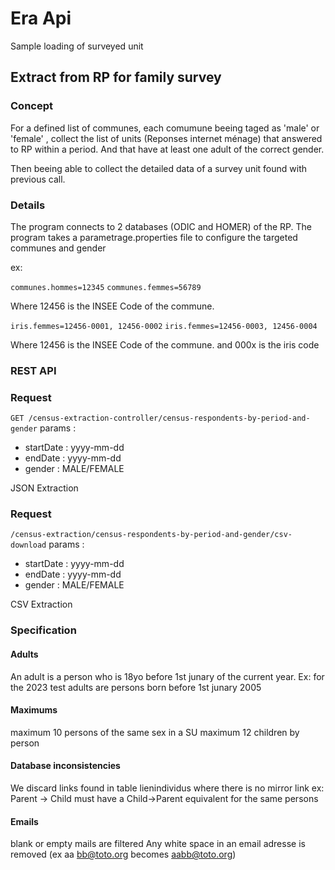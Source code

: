 # Era Api
Sample loading of surveyed unit

## Extract from RP for family survey

### Concept

For a defined list of communes, each comumune beeing taged as 'male' or 'female'
, collect the list of units (Reponses internet ménage) that answered to RP within a period. 
And that have at least one adult of the correct gender.

Then beeing able to collect the detailed data of a survey unit found with previous call.

### Details

The program connects to 2 databases (ODIC and HOMER) of the RP.
The program takes a parametrage.properties file to configure the targeted communes and gender

ex:

`communes.hommes=12345`
`communes.femmes=56789`

Where 12456 is the INSEE Code of the commune.


`iris.femmes=12456-0001, 12456-0002`
`iris.femmes=12456-0003, 12456-0004`

Where 12456 is the INSEE Code of the commune.
and 000x is the iris code



### REST API
### Request

`GET /census-extraction-controller/census-respondents-by-period-and-gender`
params : 
- startDate : yyyy-mm-dd
- endDate : yyyy-mm-dd
- gender : MALE/FEMALE

JSON Extraction

### Request

`/census-extraction/census-respondents-by-period-and-gender/csv-download`
params :
- startDate : yyyy-mm-dd
- endDate : yyyy-mm-dd
- gender : MALE/FEMALE

CSV Extraction


### Specification
#### Adults

An adult is a person who is 18yo before 1st junary of the current year.
Ex: for the 2023 test adults are persons born before 1st junary 2005

#### Maximums 

maximum 10 persons of the same sex in a SU 
maximum 12 children by person
 
#### Database inconsistencies

We discard links found in table lienindividus where there is no mirror link
ex: Parent -> Child must have a Child->Parent equivalent for the same persons

#### Emails

blank or empty mails are filtered
Any white space in an email adresse is removed (ex aa bb@toto.org becomes aabb@toto.org)